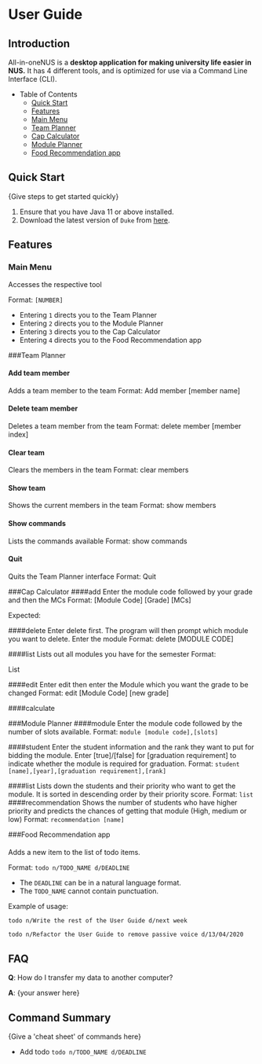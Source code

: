 # User Guide

## Introduction

All-in-oneNUS is a **desktop application for making university life easier in NUS.** It has 4 different tools, and is
optimized for use via a Command Line Interface (CLI).

* Table of Contents
  * [Quick Start](#Quick-Start)
  * [Features](#Features)
  * [Main Menu](#Main-Menu)
  * [Team Planner](#Team-Planner)
  * [Cap Calculator](#Cap-Calculator)
  * [Module Planner](#Module-Planner)
  * [Food Recommendation app](#Food-Recommendation-app)


## Quick Start

{Give steps to get started quickly}

1. Ensure that you have Java 11 or above installed.
2. Download the latest version of `Duke` from [here](https://github.com/AY2021S2-CS2113T-T09-3/tp/releases).

## Features

### Main Menu
Accesses the respective tool

Format: `[NUMBER]`


* Entering `1` directs you to the Team Planner
* Entering `2` directs you to the Module Planner
* Entering `3` directs you to the Cap Calculator
* Entering `4` directs you to the Food Recommendation app

###Team Planner

#### Add team member
Adds a team member to the team
Format: Add member [member name]

#### Delete team member
Deletes a team member from the team
Format: delete member [member index]

#### Clear team
Clears the members in the team
Format: clear members

#### Show team
Shows the current members in the team
Format: show members
#### Show commands
Lists the commands available
Format: show commands

#### Quit
Quits the Team Planner interface
Format: Quit


###Cap Calculator
####add
Enter the module code followed by your grade and then the MCs
Format: [Module Code] [Grade] [MCs]

Expected:

####delete
Enter delete first. The program will then prompt which module you want to delete. Enter the module
Format:
delete
[MODULE CODE]

####list
Lists out all modules you have for the semester
Format:

List

####edit
Enter edit then enter the Module which you want the grade to be changed
Format:
edit
[Module Code]
[new grade]

####calculate



###Module Planner
####module
Enter the module code followed by the number of slots available.
Format: `module [module code],[slots]`

####student
Enter the student information and the rank they want to put for bidding the module. Enter [true]/[false] for [graduation requirement] to indicate whether the module is required for graduation.
Format: `student [name],[year],[graduation requirement],[rank]`

####list
Lists down the students and their priority who want to get the module. It is sorted in descending order by their priority score.
Format: `list`
####recommendation
Shows the number of students who have higher priority and predicts the chances of getting that module (High, medium or low)
Format: `recommendation [name]`


###Food Recommendation app

####
Adds a new item to the list of todo items.

Format: `todo n/TODO_NAME d/DEADLINE`

* The `DEADLINE` can be in a natural language format.
* The `TODO_NAME` cannot contain punctuation.

Example of usage:

`todo n/Write the rest of the User Guide d/next week`

`todo n/Refactor the User Guide to remove passive voice d/13/04/2020`

## FAQ

**Q**: How do I transfer my data to another computer?

**A**: {your answer here}

## Command Summary

{Give a 'cheat sheet' of commands here}

* Add todo `todo n/TODO_NAME d/DEADLINE`
